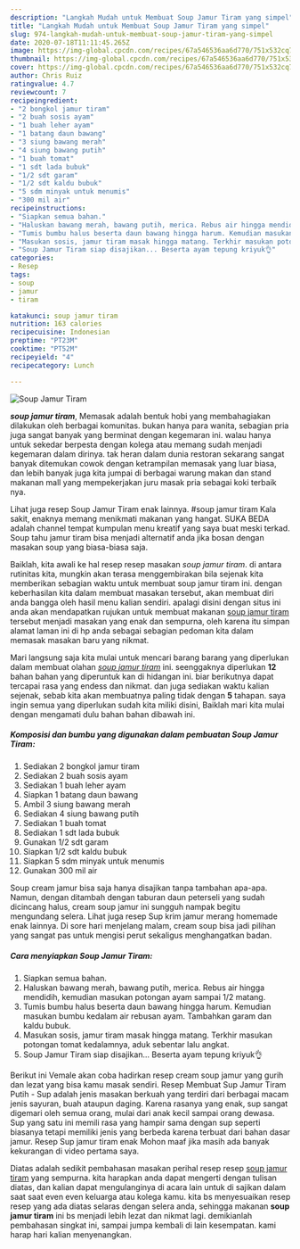```yaml
---
description: "Langkah Mudah untuk Membuat Soup Jamur Tiram yang simpel"
title: "Langkah Mudah untuk Membuat Soup Jamur Tiram yang simpel"
slug: 974-langkah-mudah-untuk-membuat-soup-jamur-tiram-yang-simpel
date: 2020-07-18T11:11:45.265Z
image: https://img-global.cpcdn.com/recipes/67a546536aa6d770/751x532cq70/soup-jamur-tiram-foto-resep-utama.jpg
thumbnail: https://img-global.cpcdn.com/recipes/67a546536aa6d770/751x532cq70/soup-jamur-tiram-foto-resep-utama.jpg
cover: https://img-global.cpcdn.com/recipes/67a546536aa6d770/751x532cq70/soup-jamur-tiram-foto-resep-utama.jpg
author: Chris Ruiz
ratingvalue: 4.7
reviewcount: 7
recipeingredient:
- "2 bongkol jamur tiram"
- "2 buah sosis ayam"
- "1 buah leher ayam"
- "1 batang daun bawang"
- "3 siung bawang merah"
- "4 siung bawang putih"
- "1 buah tomat"
- "1 sdt lada bubuk"
- "1/2 sdt garam"
- "1/2 sdt kaldu bubuk"
- "5 sdm minyak untuk menumis"
- "300 mil air"
recipeinstructions:
- "Siapkan semua bahan."
- "Haluskan bawang merah, bawang putih, merica. Rebus air hingga mendidih, kemudian masukan potongan ayam sampai 1/2 matang."
- "Tumis bumbu halus beserta daun bawang hingga harum. Kemudian masukan bumbu kedalam air rebusan ayam. Tambahkan garam dan kaldu bubuk."
- "Masukan sosis, jamur tiram masak hingga matang. Terkhir masukan potongan tomat kedalamnya, aduk sebentar lalu angkat."
- "Soup Jamur Tiram siap disajikan... Beserta ayam tepung kriyuk👌"
categories:
- Resep
tags:
- soup
- jamur
- tiram

katakunci: soup jamur tiram 
nutrition: 163 calories
recipecuisine: Indonesian
preptime: "PT23M"
cooktime: "PT52M"
recipeyield: "4"
recipecategory: Lunch

---
```



![Soup Jamur Tiram](https://img-global.cpcdn.com/recipes/67a546536aa6d770/751x532cq70/soup-jamur-tiram-foto-resep-utama.jpg)

<b><i>soup jamur tiram</i></b>, Memasak adalah bentuk hobi yang membahagiakan dilakukan oleh berbagai komunitas. bukan hanya para wanita, sebagian pria juga sangat banyak yang berminat dengan kegemaran ini. walau hanya untuk sekedar berpesta dengan kolega atau memang sudah menjadi kegemaran dalam dirinya. tak heran dalam dunia restoran sekarang sangat banyak ditemukan cowok dengan ketrampilan memasak yang luar biasa, dan lebih banyak juga kita jumpai di berbagai warung makan dan stand makanan mall yang mempekerjakan juru masak pria sebagai koki terbaik nya.

Lihat juga resep Soup Jamur Tiram enak lainnya. #soup jamur tiram Kala sakit, enaknya memang menikmati makanan yang hangat. SUKA BEDA adalah channel tempat kumpulan menu kreatif yang saya buat meski terkad. Soup tahu jamur tiram bisa menjadi alternatif anda jika bosan dengan masakan soup yang biasa-biasa saja.

Baiklah, kita awali ke hal resep resep masakan <i>soup jamur tiram</i>. di antara rutinitas kita, mungkin akan terasa menggembirakan bila sejenak kita memberikan sebagian waktu untuk membuat soup jamur tiram ini. dengan keberhasilan kita dalam membuat masakan tersebut, akan membuat diri anda bangga oleh hasil menu kalian sendiri. apalagi disini dengan situs ini anda akan mendapatkan rujukan untuk membuat makanan <u>soup jamur tiram</u> tersebut menjadi masakan yang enak dan sempurna, oleh karena itu simpan alamat laman ini di hp anda sebagai sebagian pedoman kita dalam memasak masakan baru yang nikmat.


Mari langsung saja kita mulai untuk mencari barang barang yang diperlukan dalam membuat olahan <u><i>soup jamur tiram</i></u> ini. seenggaknya diperlukan <b>12</b> bahan bahan yang diperuntuk kan di hidangan ini. biar berikutnya dapat tercapai rasa yang endess dan nikmat. dan juga sediakan waktu kalian sejenak, sebab kita akan membuatnya paling tidak dengan <b>5</b> tahapan. saya ingin semua yang diperlukan sudah kita miliki disini, Baiklah mari kita mulai dengan mengamati dulu bahan bahan dibawah ini.

<!--inarticleads1-->

##### Komposisi dan bumbu yang digunakan dalam pembuatan Soup Jamur Tiram:

1. Sediakan 2 bongkol jamur tiram
1. Sediakan 2 buah sosis ayam
1. Sediakan 1 buah leher ayam
1. Siapkan 1 batang daun bawang
1. Ambil 3 siung bawang merah
1. Sediakan 4 siung bawang putih
1. Sediakan 1 buah tomat
1. Sediakan 1 sdt lada bubuk
1. Gunakan 1/2 sdt garam
1. Siapkan 1/2 sdt kaldu bubuk
1. Siapkan 5 sdm minyak untuk menumis
1. Gunakan 300 mil air


Soup cream jamur bisa saja hanya disajikan tanpa tambahan apa-apa. Namun, dengan ditambah dengan taburan daun peterseli yang sudah dicincang halus, cream soup jamur ini sungguh nampak begitu mengundang selera. Lihat juga resep Sup krim jamur merang homemade enak lainnya. Di sore hari menjelang malam, cream soup bisa jadi pilihan yang sangat pas untuk mengisi perut sekaligus menghangatkan badan. 

<!--inarticleads2-->

##### Cara menyiapkan Soup Jamur Tiram:

1. Siapkan semua bahan.
1. Haluskan bawang merah, bawang putih, merica. Rebus air hingga mendidih, kemudian masukan potongan ayam sampai 1/2 matang.
1. Tumis bumbu halus beserta daun bawang hingga harum. Kemudian masukan bumbu kedalam air rebusan ayam. Tambahkan garam dan kaldu bubuk.
1. Masukan sosis, jamur tiram masak hingga matang. Terkhir masukan potongan tomat kedalamnya, aduk sebentar lalu angkat.
1. Soup Jamur Tiram siap disajikan... Beserta ayam tepung kriyuk👌


Berikut ini Vemale akan coba hadirkan resep cream soup jamur yang gurih dan lezat yang bisa kamu masak sendiri. Resep Membuat Sup Jamur Tiram Putih - Sup adalah jenis masakan berkuah yang terdiri dari berbagai macam jenis sayuran, buah ataupun daging. Karena rasanya yang enak, sup sangat digemari oleh semua orang, mulai dari anak kecil sampai orang dewasa. Sup yang satu ini memili rasa yang hampir sama dengan sup seperti biasanya tetapi memiliki jenis yang berbeda karena terbuat dari bahan dasar jamur. Resep Sup jamur tiram enak Mohon maaf jika masih ada banyak kekurangan di video pertama saya. 

Diatas adalah sedikit pembahasan masakan perihal resep resep <u>soup jamur tiram</u> yang sempurna. kita harapkan anda dapat mengerti dengan tulisan diatas, dan kalian dapat mengulanginya di acara lain untuk di sajikan dalam saat saat even even keluarga atau kolega kamu. kita bs menyesuaikan resep resep yang ada diatas selaras dengan selera anda, sehingga makanan <b>soup jamur tiram</b> ini bs menjadi lebih lezat dan nikmat lagi. demikianlah pembahasan singkat ini, sampai jumpa kembali di lain kesempatan. kami harap hari kalian menyenangkan.
